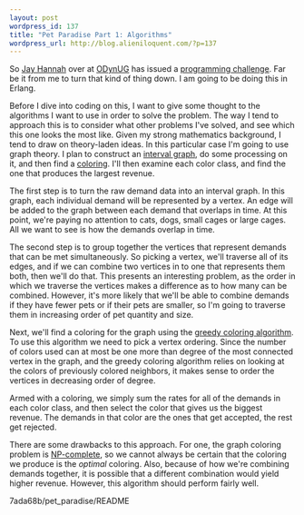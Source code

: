 ```yaml
---
layout: post
wordpress_id: 137
title: "Pet Paradise Part 1: Algorithms"
wordpress_url: http://blog.alieniloquent.com/?p=137
---
```

So [Jay Hannah][1] over at [ODynUG][2] has issued a [programming
challenge][3]. Far be it from me to turn that kind of thing down. I am going
to be doing this in Erlang.

Before I dive into coding on this, I want to give some thought to the
algorithms I want to use in order to solve the problem. The way I tend to
approach this is to consider what other problems I've solved, and see which
this one looks the most like. Given my strong mathematics background, I tend
to draw on theory-laden ideas. In this particular case I'm going to use graph
theory. I plan to construct an [interval graph][4], do some processing on it,
and then find a [coloring][5]. I'll then examine each color class, and find
the one that produces the largest revenue.

The first step is to turn the raw demand data into an interval graph. In this
graph, each individual demand will be represented by a vertex. An edge will be
added to the graph between each demand that overlaps in time. At this point,
we're paying no attention to cats, dogs, small cages or large cages. All we
want to see is how the demands overlap in time.

The second step is to group together the vertices that represent demands that
can be met simultaneously. So picking a vertex, we'll traverse all of its
edges, and if we can combine two vertices in to one that represents them both,
then we'll do that. This presents an interesting problem, as the order in
which we traverse the vertices makes a difference as to how many can be
combined. However, it's more likely that we'll be able to combine demands if
they have fewer pets or if their pets are smaller, so I'm going to traverse
them in increasing order of pet quantity and size.

Next, we'll find a coloring for the graph using the [greedy coloring
algorithm][6]. To use this algorithm we need to pick a vertex ordering. Since
the number of colors used can at most be one more than degree of the most
connected vertex in the graph, and the greedy coloring algorithm relies on
looking at the colors of previously colored neighbors, it makes sense to order
the vertices in decreasing order of degree.

Armed with a coloring, we simply sum the rates for all of the demands in each
color class, and then select the color that gives us the biggest revenue. The
demands in that color are the ones that get accepted, the rest get rejected.

There are some drawbacks to this approach. For one, the graph coloring problem
is [NP-complete][7], so we cannot always be certain that the coloring we
produce is the _optimal_ coloring. Also, because of how we're combining
demands together, it is possible that a different combination would yield
higher revenue. However, this algorithm should perform fairly well.

   [1]: http://jays.net

   [2]: http://odynug.kicks-ass.org

   [3]: http://github.com/stesla/odynug/blob/3d3d75cc4d70b189c625579ce841de3ce
7ada68b/pet_paradise/README

   [4]: http://en.wikipedia.org/wiki/Interval_graph

   [5]: http://en.wikipedia.org/wiki/Graph_coloring

   [6]: http://en.wikipedia.org/wiki/Greedy_coloring

   [7]: http://en.wikipedia.org/wiki/NP-complete

